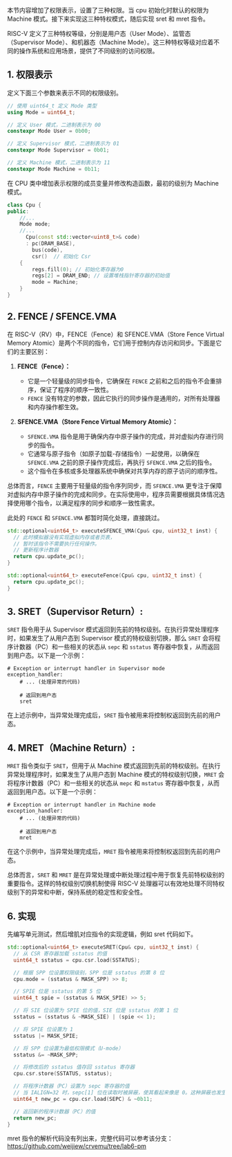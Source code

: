 本节内容增加了权限表示，设置了三种权限。当 cpu 初始化时默认的权限为 Machine 模式。接下来实现这三种特权模式，随后实现 sret 和 mret 指令。

RISC-V 定义了三种特权等级，分别是用户态（User Mode）、监管态（Supervisor Mode）、和机器态（Machine Mode）。这三种特权等级对应着不同的操作系统和应用场景，提供了不同级别的访问权限。

## 1. 权限表示

定义下面三个参数来表示不同的权限级别。

```cpp
// 使用 uint64_t 定义 Mode 类型
using Mode = uint64_t;

// 定义 User 模式，二进制表示为 00
constexpr Mode User = 0b00;

// 定义 Supervisor 模式，二进制表示为 01
constexpr Mode Supervisor = 0b01;

// 定义 Machine 模式，二进制表示为 11
constexpr Mode Machine = 0b11;
```

在 CPU 类中增加表示权限的成员变量并修改构造函数，最初的级别为 Machine 模式。

```cpp
class Cpu {
public:
    //...
    Mode mode;
    //...
      Cpu(const std::vector<uint8_t>& code)
      : pc(DRAM_BASE),
        bus(code),
        csr()  // 初始化 Csr
    {
        regs.fill(0); // 初始化寄存器为0
        regs[2] = DRAM_END; // 设置堆栈指针寄存器的初始值
        mode = Machine;
    }
}
```

## 2. FENCE / SFENCE.VMA

在 RISC-V（RV）中，FENCE（Fence）和 SFENCE.VMA（Store Fence Virtual Memory Atomic）是两个不同的指令，它们用于控制内存访问和同步。下面是它们的主要区别：

1. **FENCE（Fence）：**

   - 它是一个轻量级的同步指令，它确保在 `FENCE` 之前和之后的指令不会重排序，保证了程序的顺序一致性。
   - `FENCE` 没有特定的参数，因此它执行的同步操作是通用的，对所有处理器和内存操作都生效。

2. **SFENCE.VMA（Store Fence Virtual Memory Atomic）：**
   - `SFENCE.VMA` 指令是用于确保内存中原子操作的完成，并对虚拟内存进行同步的指令。
   - 它通常与原子指令（如原子加载-存储指令）一起使用，以确保在 `SFENCE.VMA` 之前的原子操作完成后，再执行 `SFENCE.VMA` 之后的指令。
   - 这个指令在多核或多处理器系统中确保对共享内存的原子访问的顺序性。

总体而言，`FENCE` 主要用于轻量级的指令序列同步，而 `SFENCE.VMA` 更专注于保障对虚拟内存中原子操作的完成和同步。在实际使用中，程序员需要根据具体情况选择使用哪个指令，以满足程序的同步和顺序一致性需求。

此处的 `FENCE` 和 `SFENCE.VMA` 都暂时简化处理，直接跳过。

```cpp
std::optional<uint64_t> executeSFENCE_VMA(Cpu& cpu, uint32_t inst) {
  // 此时模拟器没有实现虚拟内存或者页表，
  // 暂时该指令不需要执行任何操作。
  // 更新程序计数器
  return cpu.update_pc();
}

std::optional<uint64_t> executeFence(Cpu& cpu, uint32_t inst) {
  return cpu.update_pc();
}
```

## 3. SRET（Supervisor Return）:

`SRET` 指令用于从 Supervisor 模式返回到先前的特权级别。在执行异常处理程序时，如果发生了从用户态到 Supervisor 模式的特权级别切换，那么 `SRET` 会将程序计数器（PC）和一些相关的状态从 `sepc` 和 `sstatus` 寄存器中恢复，从而返回到用户态。以下是一个示例：

```assembly
# Exception or interrupt handler in Supervisor mode
exception_handler:
    # ... (处理异常的代码)

    # 返回到用户态
    sret
```

在上述示例中，当异常处理完成后，`SRET` 指令被用来将控制权返回到先前的用户态。

## 4. MRET（Machine Return）:

`MRET` 指令类似于 `SRET`，但用于从 Machine 模式返回到先前的特权级别。在执行异常处理程序时，如果发生了从用户态到 Machine 模式的特权级别切换，`MRET` 会将程序计数器（PC）和一些相关的状态从 `mepc` 和 `mstatus` 寄存器中恢复，从而返回到用户态。以下是一个示例：

```assembly
# Exception or interrupt handler in Machine mode
exception_handler:
    # ... (处理异常的代码)

    # 返回到用户态
    mret
```

在这个示例中，当异常处理完成后，`MRET` 指令被用来将控制权返回到先前的用户态。

总体而言，`SRET` 和 `MRET` 是在异常处理或中断处理过程中用于恢复先前特权级别的重要指令。这样的特权级别切换机制使得 RISC-V 处理器可以有效地处理不同特权级别下的异常和中断，保持系统的稳定性和安全性。

## 6. 实现

先编写单元测试，然后增肌对应指令的实现逻辑，例如 sret 代码如下。

```cpp
std::optional<uint64_t> executeSRET(Cpu& cpu, uint32_t inst) {
  // 从 CSR 寄存器加载 sstatus 的值
  uint64_t sstatus = cpu.csr.load(SSTATUS);

  // 根据 SPP 位设置权限级别，SPP 位是 sstatus 的第 8 位
  cpu.mode = (sstatus & MASK_SPP) >> 8;

  // SPIE 位是 sstatus 的第 5 位
  uint64_t spie = (sstatus & MASK_SPIE) >> 5;

  // 将 SIE 位设置为 SPIE 位的值，SIE 位是 sstatus 的第 1 位
  sstatus = (sstatus & ~MASK_SIE) | (spie << 1);

  // 将 SPIE 位设置为 1
  sstatus |= MASK_SPIE;

  // 将 SPP 位设置为最低权限模式（U-mode）
  sstatus &= ~MASK_SPP;

  // 将修改后的 sstatus 值存回 sstatus 寄存器
  cpu.csr.store(SSTATUS, sstatus);

  // 将程序计数器（PC）设置为 sepc 寄存器的值
  // 当 IALIGN=32 时，sepc[1] 位在读取时被屏蔽，使其看起来像是 0。这种屏蔽也发生在 SRET 指令的隐式读取中
  uint64_t new_pc = cpu.csr.load(SEPC) & ~0b11;

  // 返回新的程序计数器（PC）的值
  return new_pc;
}
```

mret 指令的解析代码没有列出来，完整代码可以参考该分支：https://github.com/weijiew/crvemu/tree/lab6-pm
